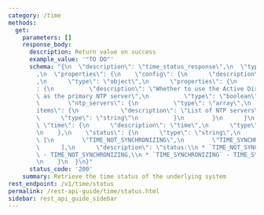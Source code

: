 ```yaml
---
category: /time
methods:
  get:
    parameters: []
    response_body:
      description: Return value on success
      example_value: '"TO DO"'
      schema: "{\n  \"description\": \"time_status_response\",\n  \"type\": \"object\"\
        ,\n  \"properties\": {\n    \"config\": {\n      \"description\": \"config\"\
        ,\n      \"type\": \"object\",\n      \"properties\": {\n        \"use_ad_for_primary\"\
        : {\n          \"description\": \"Whether to use the Active Directory controller\
        \ as the primary NTP server\",\n          \"type\": \"boolean\"\n        },\n\
        \        \"ntp_servers\": {\n          \"type\": \"array\",\n          \"\
        items\": {\n            \"description\": \"List of NTP servers\",\n      \
        \      \"type\": \"string\"\n          }\n        }\n      }\n    },\n   \
        \ \"time\": {\n      \"description\": \"time\",\n      \"type\": \"string\"\
        \n    },\n    \"status\": {\n      \"type\": \"string\",\n      \"enum\":\
        \ [\n        \"TIME_NOT_SYNCHRONIZING\",\n        \"TIME_SYNCHRONIZING\"\n\
        \      ],\n      \"description\": \"status:\\n * `TIME_NOT_SYNCHRONIZING`\
        \ - TIME_NOT_SYNCHRONIZING,\\n * `TIME_SYNCHRONIZING` - TIME_SYNCHRONIZING\"\
        \n    }\n  }\n}"
      status_code: '200'
    summary: Retrieve the time status of the underlying system
rest_endpoint: /v1/time/status
permalink: /rest-api-guide/time/status.html
sidebar: rest_api_guide_sidebar
---
```

